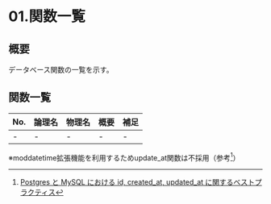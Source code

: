# 01.関数一覧

## 概要
データベース関数の一覧を示す。

## 関数一覧

| No. | 論理名 | 物理名 | 概要 | 補足 |
|----|---|---|---|---|
| - | - | - | - | - |

※moddatetime拡張機能を利用するためupdate_at関数は不採用（参考[^1]）

[^1]: [Postgres と MySQL における id, created_at, updated_at に関するベストプラクティス](https://zenn.dev/mpyw/articles/rdb-ids-and-timestamps-best-practices)